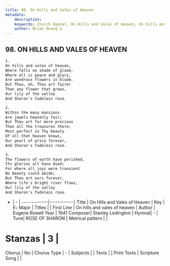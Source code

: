 ```yaml
---
title: 98. On Hills and Vales of Heaven
metadata:
    description: 
    keywords: Church Hymnal, On Hills and Vales of Heaven, On hills and vales of heaven, 
    author: Brian Onang'o
---
```



## 98. ON HILLS AND VALES OF HEAVEN

```txt
1.
On hills and vales of heaven, 
Where falls no shade of gloom, 
Where all is peace and glory, 
Are wondrous flowers in bloom. 
But Thou, oh, Thou art fairer 
Than any flower that grows, 
Our lily of the valley 
And Sharon's fadeless rose. 

2.
Within the many mansions 
Are jewels heavenly fair; 
But Thou art far more precious 
Than all the treasures there; 
Most perfect in Thy beauty 
Of all that heaven knows, 
Our pearl of price forever, 
And Sharon's fadeless rose. 

3.
The flowers of earth have perished, 
Its glories all have died; 
For where all joys were transient 
No beauty could abide; 
But Thou art ours forever, 
Where life's bright river flows, 
Our lily of the valley 
And Sharon's fadeless rose.

```

- |   -  |
-------------|------------|
Title | On Hills and Vales of Heaven |
Key | E♭ Major |
Titles |  |
First Line | On hills and vales of heaven |
Author | Eugene Rowell
Year | 1941
Composer| Stanley Ledington |
Hymnal|  - |
Tune| ROSE OF SHARON |
Metrical pattern | |
# Stanzas | 3 |
Chorus | No |
Chorus Type | - |
Subjects |  |
Texts |  |
Print Texts | 
Scripture Song |  |
  
